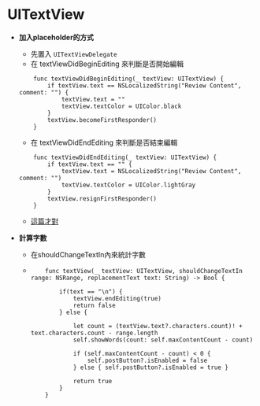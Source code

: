 # UITextView

* **加入placeholder的方式**

  * 先置入 `UITextViewDelegate`
  * 在 textViewDidBeginEditing 來判斷是否開始編輯

  ```text
      func textViewDidBeginEditing(_ textView: UITextView) {
          if textView.text == NSLocalizedString("Review Content", comment: "") {
              textView.text = ""
              textView.textColor = UIColor.black
          }
          textView.becomeFirstResponder()
      }
  ```

  * 在 textViewDidEndEditing 來判斷是否結束編輯

  ```text
      func textViewDidEndEditing(_ textView: UITextView) {
          if textView.text == "" {
              textView.text = NSLocalizedString("Review Content", comment: "")
              textView.textColor = UIColor.lightGray
          }
          textView.resignFirstResponder()
      }
  ```

  * [這篇才對](https://grokswift.com/uitextview-placeholder/)

* **計算字數**
  * 在shouldChangeTextIn內來統計字數
  * ```text
        func textView(_ textView: UITextView, shouldChangeTextIn range: NSRange, replacementText text: String) -> Bool {

            if(text == "\n") {
                textView.endEditing(true)
                return false
            } else {

                let count = (textView.text?.characters.count)! + text.characters.count - range.length
                self.showWords(count: self.maxContentCount - count)

                if (self.maxContentCount - count) < 0 {
                    self.postButton?.isEnabled = false
                } else { self.postButton?.isEnabled = true }

                return true
            }
        }
    ```

